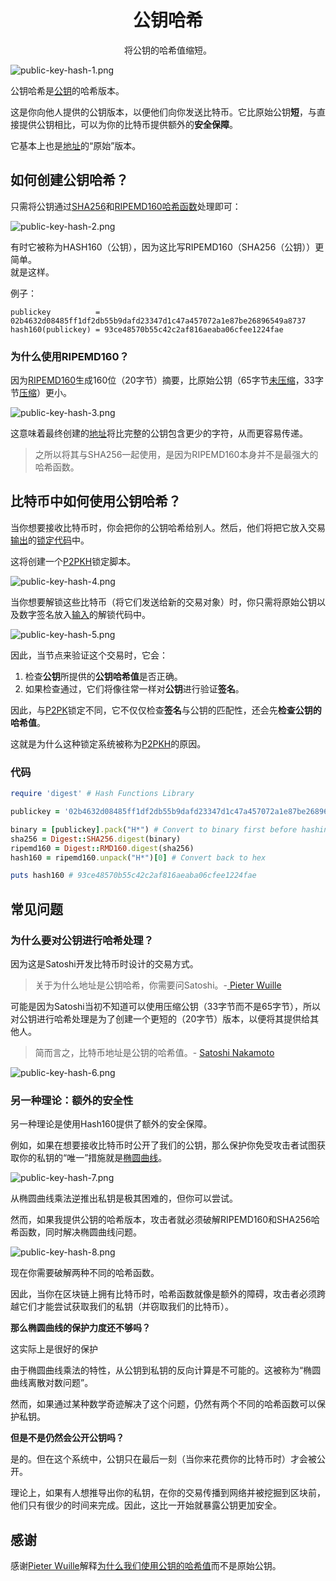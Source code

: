 # <center>公钥哈希</center>
<center>将公钥的哈希值缩短。</center>

![public-key-hash-1.png](img/public-key-hash-1%20(1).png)

公钥哈希是[公钥](../Public%20Key.md)的哈希版本。

这是你向他人提供的公钥版本，以便他们向你发送比特币。它比原始公钥**短**，与直接提供公钥相比，可以为你的比特币提供额外的**安全保障**。

它基本上也是[地址](../../Address/Address.md)的“原始”版本。

## 如何创建公钥哈希？
只需将公钥通过[SHA256](https://learnmeabitcoin.com/tools/sha256)和[RIPEMD160](https://learnmeabitcoin.com/tools/ripemd160)[哈希函数](../../../Other/Hash%20Function/Hash%20Function.md)处理即可：

![public-key-hash-2.png](img/public-key-hash-2%20(1).png)

有时它被称为HASH160（公钥），因为这比写RIPEMD160（SHA256（公钥））更简单。  
就是这样。

例子：

```
publickey          = 02b4632d08485ff1df2db55b9dafd23347d1c47a457072a1e87be26896549a8737
hash160(publickey) = 93ce48570b55c42c2af816aeaba06cfee1224fae
```
### 为什么使用RIPEMD160？

因为[RIPEMD160](https://en.wikipedia.org/wiki/RIPEMD)生成160位（20字节）摘要，比原始公钥（65字节[未压缩](../Public%20Key.md)，33字节[压缩](../Public%20Key.md)）更小。

![public-key-hash-3.png](img/public-key-hash-3%20(1).png)

这意味着最终创建的[地址](../../../Keys/Address/Address.md)将比完整的公钥包含更少的字符，从而更容易传递。

>之所以将其与SHA256一起使用，是因为RIPEMD160本身并不是最强大的哈希函数。

## 比特币中如何使用公钥哈希？
当你想要接收比特币时，你会把你的公钥哈希给别人。然后，他们将把它放入交易[输出](../../../Transaction/Transaction%20Data/output/output.md)的[锁定代码](../../../Transaction/Transaction%20Data/output/scriptPubKey/scriptPubKey.md)中。

这将创建一个[P2PKH](../../../Script/P2PKH/P2PKH.md)锁定脚本。

![public-key-hash-4.png](img/public-key-hash-4%20(1).png)

当你想要解锁这些比特币（将它们发送给新的交易对象）时，你只需将原始公钥以及数字签名放入[输入](../../../Transaction/Transaction%20Data/Input/input.md)的解锁代码中。

![public-key-hash-5.png](img/public-key-hash-5%20(1).png)

因此，当节点来验证这个交易时，它会：

1. 检查**公钥**所提供的**公钥哈希值**是否正确。  
2. 如果检查通过，它们将像往常一样对**公钥**进行验证**签名**。

因此，与[P2PK](../../../Script/P2PK/P2PK.md)锁定不同，它不仅仅检查**签名**与公钥的匹配性，还会先**检查公钥的哈希值**。

这就是为什么这种锁定系统被称为[P2PKH](../../../Script/P2PKH/P2PKH.md)的原因。

### 代码
```ruby
require 'digest' # Hash Functions Library

publickey = '02b4632d08485ff1df2db55b9dafd23347d1c47a457072a1e87be26896549a8737'

binary = [publickey].pack("H*") # Convert to binary first before hashing
sha256 = Digest::SHA256.digest(binary)
ripemd160 = Digest::RMD160.digest(sha256)
hash160 = ripemd160.unpack("H*")[0] # Convert back to hex

puts hash160 # 93ce48570b55c42c2af816aeaba06cfee1224fae
```

## 常见问题
### 为什么要对公钥进行哈希处理？

因为这是Satoshi开发比特币时设计的交易方式。

>关于为什么地址是公钥哈希，你需要问Satoshi。-[ Pieter Wuille](https://bitcoin.stackexchange.com/a/72201/24926)

可能是因为Satoshi当初不知道可以使用压缩公钥（33字节而不是65字节），所以对公钥进行哈希处理是为了创建一个更短的（20字节）版本，以便将其提供给其他人。

>简而言之，比特币地址是公钥的哈希值。- [Satoshi Nakamoto](https://satoshi.nakamotoinstitute.org/posts/bitcointalk/threads/134/#7)

![public-key-hash-6.png](img/public-key-hash-6%20(1).png)

### 另一种理论：额外的安全性
另一种理论是使用Hash160提供了额外的安全保障。

例如，如果在想要接收比特币时公开了我们的公钥，那么保护你免受攻击者试图获取你的私钥的“唯一”措施就是[椭圆曲线](../../ECDSA/ECDSA.md)。

![public-key-hash-7.png](img/public-key-hash-7%20(1).png)

从椭圆曲线乘法逆推出私钥是极其困难的，但你可以尝试。

然而，如果我提供公钥的哈希版本，攻击者就必须破解RIPEMD160和SHA256哈希函数，同时解决椭圆曲线问题。

![public-key-hash-8.png](img/public-key-hash-8%20(1).png)

现在你需要破解两种不同的哈希函数。

因此，当你在区块链上拥有比特币时，哈希函数就像是额外的障碍，攻击者必须跨越它们才能尝试获取我们的私钥（并窃取我们的比特币）。

**那么椭圆曲线的保护力度还不够吗？**

这实际上是很好的保护

由于椭圆曲线乘法的特性，从公钥到私钥的反向计算是不可能的。这被称为“椭圆曲线离散对数问题”。

然而，如果通过某种数学奇迹解决了这个问题，仍然有两个不同的哈希函数可以保护私钥。

**但是不是仍然会公开公钥吗？**

是的。但在这个系统中，公钥只在最后一刻（当你来花费你的比特币时）才会被公开。

理论上，如果有人想推导出你的私钥，在你的交易传播到网络并被挖掘到区块前，他们只有很少的时间来完成。因此，这比一开始就暴露公钥更加安全。

## 感谢
感谢[Pieter Wuille](https://twitter.com/pwuille)解释[为什么我们使用公钥的哈希值](https://bitcoin.stackexchange.com/a/72201/24926)而不是原始公钥。